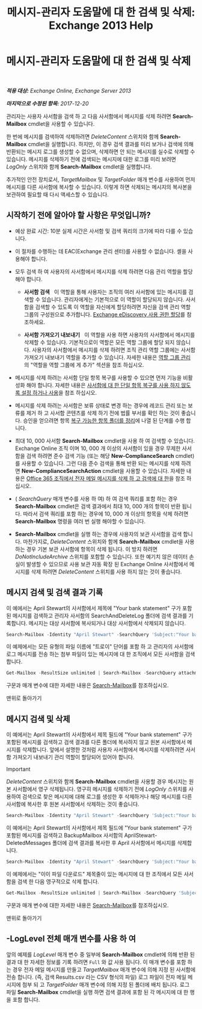 ﻿---
title: '메시지-관리자 도움말에 대 한 검색 및 삭제: Exchange 2013 Help'
TOCTitle: 메시지-관리자 도움말에 대 한 검색 및 삭제
ms:assetid: 8c36bb03-e716-4fdd-9958-4aa7a2a1db42
ms:mtpsurl: https://technet.microsoft.com/ko-kr/library/Ff459253(v=EXCHG.150)
ms:contentKeyID: 52058007
ms.date: 05/22/2018
mtps_version: v=EXCHG.150
ms.translationtype: MT
---

# 메시지-관리자 도움말에 대 한 검색 및 삭제

 

_**적용 대상:** Exchange Online, Exchange Server 2013_

_**마지막으로 수정된 항목:** 2017-12-20_

관리자는 사용자 사서함을 검색 하 고 다음 사서함에서 메시지를 삭제 하려면 **Search-Mailbox** cmdlet을 사용할 수 있습니다.

한 번에 메시지를 검색하여 삭제하려면 *DeleteContent* 스위치와 함께 **Search-Mailbox** cmdlet을 실행합니다. 하지만, 이 경우 검색 결과를 미리 보거나 검색에 의해 반환되는 메시지 로그를 생성할 수 없으며, 삭제하면 안 되는 메시지를 실수로 삭제할 수 있습니다. 메시지를 삭제하기 전에 검색되는 메시지에 대한 로그를 미리 보려면 *LogOnly* 스위치와 함께 **Search-Mailbox** cmdlet을 실행합니다.

추가적인 안전 장치로서, *TargetMailbox* 및 *TargetFolder* 매개 변수를 사용하여 먼저 메시지를 다른 사서함에 복사할 수 있습니다. 이렇게 하면 삭제되는 메시지의 복사본을 보관하여 필요할 때 다시 액세스할 수 있습니다.

## 시작하기 전에 알아야 할 사항은 무엇입니까?

  - 예상 완료 시간: 10분 실제 시간은 사서함 및 검색 쿼리의 크기에 따라 다를 수 있습니다.

  - 이 절차를 수행하는 데 EAC(Exchange 관리 센터)를 사용할 수 없습니다. 셸을 사용해야 합니다.

  - 모두 검색 하 여 사용자의 사서함에서 메시지를 삭제 하려면 다음 관리 역할을 할당 해야 합니다.
    
      - **사서함 검색**   이 역할을 통해 사용자는 조직의 여러 사서함에 있는 메시지를 검색할 수 있습니다. 관리자에게는 기본적으로 이 역할이 할당되지 않습니다. 사서함을 검색할 수 있도록 이 역할을 자신에게 할당하려면 자신을 검색 관리 역할 그룹의 구성원으로 추가합니다. [Exchange eDiscovery 사용 권한 할당](https://docs.microsoft.com/ko-kr/exchange/security-and-compliance/in-place-ediscovery/assign-ediscovery-permissions)를 참조하세요.
    
      - **사서함 가져오기 내보내기**   이 역할을 사용 하면 사용자의 사서함에서 메시지를 삭제할 수 있습니다. 기본적으로이 역할은 모든 역할 그룹에 할당 되지 않습니다. 사용자의 사서함에서 메시지를 삭제 하려면 조직 관리 역할 그룹에는 사서함 가져오기 내보내기 역할을 추가할 수 있습니다. 자세한 내용은 [역할 그룹 관리](manage-role-groups-exchange-2013-help.md) 의 "역할을 역할 그룹에 게 추가" 섹션을 참조 하십시오.

  - 메시지를 삭제 하려는 사서함 단일 항목 복구를 사용할 수 있으면 먼저 기능을 비활성화 해야 합니다. 자세한 내용은 [사서함에 대 한 단일 항목 복구를 사용 하지 않도록 설정 하거나 사용](https://docs.microsoft.com/ko-kr/exchange/recipients-in-exchange-online/manage-user-mailboxes/enable-or-disable-single-item-recovery)을 참조 하십시오.

  - 메시지를 삭제 하려는 사서함은 보류 상태로 변경 하는 경우에 레코드 관리 또는 보류를 제거 하 고 사서함 콘텐츠를 삭제 하기 전에 법률 부서를 확인 하는 것이 좋습니다. 승인을 얻으려면 항목 [복구 가능한 항목 폴더를 정리](clean-up-the-recoverable-items-folder-exchange-2013-help.md)에 나열 된 단계를 수행 합니다.

  - 최대 10, 000 사서함 **Search-Mailbox** cmdlet을 사용 하 여 검색할 수 있습니다. Exchange Online 조직 이며 10, 000 개 이상의 사서함이 있을 경우 무제한 사서함을 검색 하려면 준수 검색 기능 (또는 해당 **New-ComplianceSearch** cmdlet)를 사용할 수 있습니다. 그런 다음 준수 검색을 통해 반환 되는 메시지를 삭제 하려면 **New-ComplianceSearchAction** cmdlet을 사용할 수 있습니다. 자세한 내용은 [Office 365 조직에서 전자 메일 메시지를 삭제 하 고 검색에 대 한](https://go.microsoft.com/fwlink/p/?linkid=786856)을 참조 하십시오.

  - ( *SearchQuery* 매개 변수를 사용 하 여) 하 여 검색 쿼리를 포함 하는 경우 **Search-Mailbox** cmdlet은 검색 결과에서 최대 10, 000 개의 항목이 반환 됩니다. 따라서 검색 쿼리를 포함 하는 경우에 10, 000 개 이상의 항목을 삭제 하려면 **Search-Mailbox** 명령을 여러 번 실행 해야할 수 있습니다.

  - **Search-Mailbox** cmdlet을 실행 하는 경우에 사용자의 보관 사서함을 검색 합니다. 마찬가지로, *DeleteContent* 스위치와 함께 **Search-Mailbox** cmdlet을 사용 하는 경우 기본 보관 사서함에 항목이 삭제 됩니다. 이 방지 하려면 *DoNotIncludeArchive* 스위치를 포함할 수 있습니다. 또한 예기치 않은 데이터 손실이 발생할 수 있으므로 사용 보관 자동 확장 된 Exchange Online 사서함에서 메시지를 삭제 하려면 *DeleteContent* 스위치를 사용 하지 않는 것이 좋습니다.

## 메시지 검색 및 검색 결과 기록

이 예에서는 April Stewart의 사서함에서 제목에 "Your bank statement" 구가 포함된 메시지를 검색하고 관리자 사서함의 SearchAndDeleteLog 폴더에 검색 결과를 기록합니다. 메시지는 대상 사서함에 복사되거나 대상 사서함에서 삭제되지 않습니다.

```powershell
Search-Mailbox -Identity "April Stewart" -SearchQuery 'Subject:"Your bank statement"' -TargetMailbox administrator -TargetFolder "SearchAndDeleteLog" -LogOnly -LogLevel Full
```
이 예제에서는 모든 유형의 파일 이름에 "트로이" 단어를 포함 하 고 관리자의 사서함에 로그 메시지를 전송 하는 첨부 파일이 있는 메시지에 대 한 조직에서 모든 사서함을 검색 합니다.

```powershell
Get-Mailbox -ResultSize unlimited | Search-Mailbox -SearchQuery attachment:trojan* -TargetMailbox administrator -TargetFolder "SearchAndDeleteLog" -LogOnly -LogLevel Full
```
구문과 매개 변수에 대한 자세한 내용은 [Search-Mailbox](https://technet.microsoft.com/ko-kr/library/dd298173\(v=exchg.150\))를 참조하십시오.

맨위로 돌아가기

## 메시지 검색 및 삭제

이 예에서는 April Stewart의 사서함에서 제목 필드에 "Your bank statement" 구가 포함된 메시지를 검색하고 검색 결과를 다른 폴더에 복사하지 않고 원본 사서함에서 메시지를 삭제합니다. 앞에서 설명한 것처럼 사용자 사서함에서 메시지를 삭제하려면 사서함 가져오기 내보내기 관리 역할이 할당되어 있어야 합니다.


> [!IMPORTANT]
> <EM>DeleteContent</EM> 스위치와 함께 <STRONG>Search-Mailbox</STRONG> cmdlet을 사용할 경우 메시지는 원본 사서함에서 영구 삭제됩니다. 영구히 메시지를 삭제하기 전에 <EM>LogOnly</EM> 스위치를 사용하여 검색으로 찾은 메시지에 대해 로그를 생성한 후 삭제하거나 해당 메시지를 다른 사서함에 복사한 후 원본 사서함에서 삭제하는 것이 좋습니다.



```powershell
Search-Mailbox -Identity "April Stewart" -SearchQuery 'Subject:"Your bank statement"' -DeleteContent
```

이 예에서는 April Stewart의 사서함에서 제목 필드에 "Your bank statement" 구가 포함된 메시지를 검색하고 BackupMailbox 사서함의 AprilStewart-DeletedMessages 폴더에 검색 결과를 복사한 후 April 사서함에서 메시지를 삭제합니다.

```powershell
Search-Mailbox -Identity "April Stewart" -SearchQuery 'Subject:"Your bank statement"' -TargetMailbox "BackupMailbox" -TargetFolder "AprilStewart-DeletedMessages" -LogLevel Full -DeleteContent
```

이 예제에서는 "이이 파일 다운로드" 제목줄이 있는 메시지에 대 한 조직에서 모든 사서함을 검색 한 다음 영구적으로 삭제 합니다.

```powershell
Get-Mailbox -ResultSize unlimited | Search-Mailbox -SearchQuery 'Subject:"Download this file"' -DeleteContent
```

구문과 매개 변수에 대한 자세한 내용은 [Search-Mailbox](https://technet.microsoft.com/ko-kr/library/dd298173\(v=exchg.150\))를 참조하십시오.

맨위로 돌아가기

## \-LogLevel 전체 매개 변수를 사용 하 여

앞의 예제를 *LogLevel* 매개 변수 중 일부에 **Search-Mailbox** cmdlet에 의해 반환 된 결과 대 한 자세한 정보를 기록 하려면 `Full` 와 값 사용 됩니다. 이 매개 변수를 포함 하는 경우 전자 메일 메시지를 만들고 *TargetMailbox* 매개 변수에 의해 지정 된 사서함에 전송 합니다. (즉, 검색 Results.csv 라는 CSV 형식의 파일) 로그 파일이 전자 메일 메시지에 첨부 되 고 *TargetFolder* 매개 변수에 의해 지정 된 폴더에 배치 됩니다. 로그 파일 **Search-Mailbox** cmdlet을 실행 하면 검색 결과에 포함 된 각 메시지에 대 한 행을 포함 합니다.

